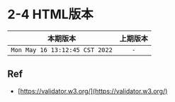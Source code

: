 # 2-4 HTML版本

|本期版本| 上期版本
|:---:|:---:
`Mon May 16 13:12:45 CST 2022` | `-`


## Ref

* [https://validator.w3.org/](https://validator.w3.org/)

